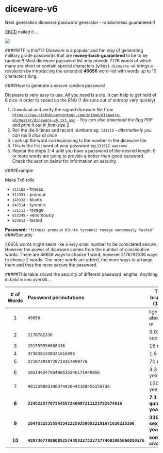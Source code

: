 # diceware-v6
Next generation diceware password generator - randomness guaranteed!!!

[XKCD](https://xkcd.com/936/) nailed it....

![](http://imgs.xkcd.com/comics/password_strength.png)


####WTF is this???
Diceware is a popular and fun way of generating military grade passwords that are **money-back-guaranteed** to be to be random!!! Most diceware password list only provide 7776 words of which many are short or contain special characters (yikes). `diceware-v6` brings a revolution by introducing the extended **46656** word-list with words up to 10 characters long.

####How to generate a secure random password

Diceware is very easy to use. All you need is a die. It can help to get hold of 6 dice in order to speed up the RNG (1 die runs out of entropy very quickly).

1. Download and verify the signed diceware file from [`https://raw.githubusercontent.com/zpiman/diceware-v6/master/diceware-v6.txt.asc`](https://raw.githubusercontent.com/zpiman/diceware-v6/master/diceware-v6.txt.asc) - *You can also download the 6pg PDF and print it out in font-size 2* 
2. Roll the die 6 times and record numbers eg. `131512` - *alternatively you can roll 6 dice at once*
3. Look up the word corresponding to the number in the diceware file.
4. This is the first word of your password eg.`131512 awesome`
5. Repeat the steps 2-4 until you have a password of the desired length. 6 or more words are going to provide a better-than-good password. Check the section below for information on security.

####Example

Make 7x6 rolls
* `311162` - fitness
* `512331` - pronoun
* `143332` - blunts
* `642514` - tyrannic
* `521512` - ravage
* `653245` - venomously
* `624613` - tasted

**Password:** `"fitness pronoun blunts tyrannic ravage venomously tasted"`
####Security

46656 words might seam like a very small number to be considered secure. However the power of diceware comes from the number of consecutive words. There are 46656 ways to choose 1 word, however 2176782336 ways to choose 2 words. The more words are added, the more ways to arrange them and thus the more secure the password.

#####This table shows the security of different password lengths. Anything in *bold* is imo overkill....

| # of Words | Password permutations                                 | Time to brute force (100B/s) |
|:----------:|:------------------------------------------------------| -----------------------------|
| 1          | `46656`                                               | light travels about 100 m    |
| 2          | `2176782336`                                          | 0.02 seconds                 |
| 3          | `101559956668416`                                     | 16 minutes                   |
| 4          | `4738381338321616896`                                 | 1.5 years                    |
| 5          | `221073919720733357899776`                            | 70 millennia                 |
| 6          | `10314424798490535546171949056`                       | 3.3 billion years            |
| 7          | `481229803398374426442198455156736`                   | 150 trillion years           |
| **8**      | **`22452257707354557240087211123792674816`**          | **7.1 quintillion years**    |
| **9**      | **`1047532535594334222593508922191671036215296`**     | **330 sextillion years**     |
| **10**     | **`48873677980689257489322752273774603865660850176`** | **something-crazyllion**     |
